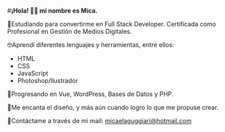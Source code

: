 #**¡Hola! 👋🏼 mi nombre es Mica.**

💪Estudiando para convertirme en Full Stack Developer. Certificada como Profesional en Gestión de Medios Digitales.

🤓Aprendí diferentes lenguajes y herramientas, entre ellos:
* HTML
* CSS
* JavaScript
* Photoshop/Ilustrador

🧐Progresando en Vue, WordPress, Bases de Datos y PHP.

🌸Me encanta el diseño, y más aún cuando logro lo que me propuse crear.

📲Contáctame a través de mi mail: micaelaguggiari@hotmail.com

